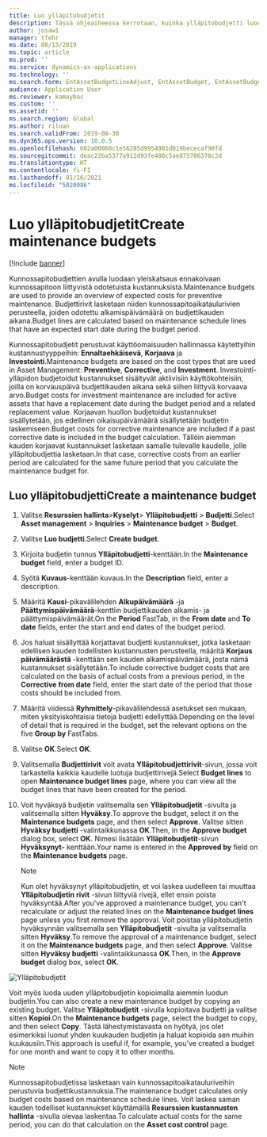 ```yaml
---
title: Luo ylläpitobudjetit
description: Tässä ohjeaiheessa kerrotaan, kuinka ylläpitobudjetti luodaan resurssien hallinnassa.
author: josaw1
manager: tfehr
ms.date: 08/13/2019
ms.topic: article
ms.prod: ''
ms.service: dynamics-ax-applications
ms.technology: ''
ms.search.form: EntAssetBudgetLineAdjust, EntAssetBudget, EntAssetBudgetRecalc, EntAssetBudgetCopy, EntAssetBudgetLine, EntAssetBudgetCreate, EntAssetBudgetApprove, EntAssetBudgetCalculateActualCost
audience: Application User
ms.reviewer: kamaybac
ms.custom: ''
ms.assetid: ''
ms.search.region: Global
ms.author: riluan
ms.search.validFrom: 2019-08-30
ms.dyn365.ops.version: 10.0.5
ms.openlocfilehash: 602a00060c1e56285d9954981d019bececaf90fd
ms.sourcegitcommit: deac22ba5377a912d93fe408c5ae875706378c2d
ms.translationtype: HT
ms.contentlocale: fi-FI
ms.lasthandoff: 01/16/2021
ms.locfileid: "5020986"
---
```

# <a name="create-maintenance-budgets"></a><span data-ttu-id="0acad-103">Luo ylläpitobudjetit</span><span class="sxs-lookup"><span data-stu-id="0acad-103">Create maintenance budgets</span></span>

[!include [banner](../../includes/banner.md)]

 



<span data-ttu-id="0acad-104">Kunnossapitobudjettien avulla luodaan yleiskatsaus ennakoivaan kunnossapitoon liittyvistä odotetuista kustannuksista.</span><span class="sxs-lookup"><span data-stu-id="0acad-104">Maintenance budgets are used to provide an overview of expected costs for preventive maintenance.</span></span> <span data-ttu-id="0acad-105">Budjettirivit lasketaan niiden kunnossapitoaikataulurivien perusteella, joiden odotettu alkamispäivämäärä on budjettikauden aikana.</span><span class="sxs-lookup"><span data-stu-id="0acad-105">Budget lines are calculated based on maintenance schedule lines that have an expected start date during the budget period.</span></span>

<span data-ttu-id="0acad-106">Kunnossapitobudjetit perustuvat käyttöomaisuuden hallinnassa käytettyihin kustannustyyppeihin: **Ennaltaehkäisevä**, **Korjaava** ja **Investointi**.</span><span class="sxs-lookup"><span data-stu-id="0acad-106">Maintenance budgets are based on the cost types that are used in Asset Management: **Preventive**, **Corrective**, and **Investment**.</span></span> <span data-ttu-id="0acad-107">Investointi-ylläpidon budjetoidut kustannukset sisältyvät aktiivisiin käyttökohteisiin, joilla on korvauspäivä budjettikauden aikana sekä siihen liittyvä korvaava arvo.</span><span class="sxs-lookup"><span data-stu-id="0acad-107">Budget costs for investment maintenance are included for active assets that have a replacement date during the budget period and a related replacement value.</span></span> <span data-ttu-id="0acad-108">Korjaavan huollon budjetoidut kustannukset sisällytetään, jos edellinen oikaisupäivämäärä sisällytetään budjetin laskemiseen.</span><span class="sxs-lookup"><span data-stu-id="0acad-108">Budget costs for corrective maintenance are included if a past corrective date is included in the budget calculation.</span></span> <span data-ttu-id="0acad-109">Tällöin aiemman kauden korjaavat kustannukset lasketaan samalle tulevalle kaudelle, jolle ylläpitobudjettia lasketaan.</span><span class="sxs-lookup"><span data-stu-id="0acad-109">In that case, corrective costs from an earlier period are calculated for the same future period that you calculate the maintenance budget for.</span></span>

## <a name="create-a-maintenance-budget"></a><span data-ttu-id="0acad-110">Luo ylläpitobudjetti</span><span class="sxs-lookup"><span data-stu-id="0acad-110">Create a maintenance budget</span></span>

1. <span data-ttu-id="0acad-111">Valitse **Resurssien hallinta**\>**Kyselyt**\> **Ylläpitobudjetti** \> **Budjetti**.</span><span class="sxs-lookup"><span data-stu-id="0acad-111">Select **Asset management** \> **Inquiries** \> **Maintenance budget** \> **Budget**.</span></span>
2. <span data-ttu-id="0acad-112">Valitse **Luo budjetti**.</span><span class="sxs-lookup"><span data-stu-id="0acad-112">Select **Create budget**.</span></span>
3. <span data-ttu-id="0acad-113">Kirjoita budjetin tunnus **Ylläpitobudjetti**-kenttään.</span><span class="sxs-lookup"><span data-stu-id="0acad-113">In the **Maintenance budget** field, enter a budget ID.</span></span>
4. <span data-ttu-id="0acad-114">Syötä **Kuvaus**-kenttään kuvaus.</span><span class="sxs-lookup"><span data-stu-id="0acad-114">In the **Description** field, enter a description.</span></span>
4. <span data-ttu-id="0acad-115">Määritä **Kausi**-pikavälilehden **Alkupäivämäärä** -ja **Päättymispäivämäärä**-kenttiin budjettikauden alkamis- ja päättymispäivämäärät.</span><span class="sxs-lookup"><span data-stu-id="0acad-115">On the **Period** FastTab, in the **From date** and **To date** fields, enter the start and end dates of the budget period.</span></span>
5. <span data-ttu-id="0acad-116">Jos haluat sisällyttää korjattavat budjetti kustannukset, jotka lasketaan edellisen kauden todellisten kustannusten perusteella, määritä **Korjaus päivämäärästä** -kenttään sen kauden alkamispäivämäärä, josta nämä kustannukset sisällytetään.</span><span class="sxs-lookup"><span data-stu-id="0acad-116">To include corrective budget costs that are calculated on the basis of actual costs from a previous period, in the **Corrective from date** field, enter the start date of the period that those costs should be included from.</span></span>
6. <span data-ttu-id="0acad-117">Määritä viidessä **Ryhmittely**-pikavälilehdessä asetukset sen mukaan, miten yksityiskohtaisia tietoja budjetti edellyttää.</span><span class="sxs-lookup"><span data-stu-id="0acad-117">Depending on the level of detail that is required in the budget, set the relevant options on the five **Group by** FastTabs.</span></span>
7. <span data-ttu-id="0acad-118">Valitse **OK**.</span><span class="sxs-lookup"><span data-stu-id="0acad-118">Select **OK**.</span></span>
8. <span data-ttu-id="0acad-119">Valitsemalla **Budjettirivit** voit avata **Ylläpitobudjettirivit**-sivun, jossa voit tarkastella kaikkia kaudelle luotuja budjettirivejä.</span><span class="sxs-lookup"><span data-stu-id="0acad-119">Select **Budget lines** to open **Maintenance budget lines** page, where you can view all the budget lines that have been created for the period.</span></span>
9. <span data-ttu-id="0acad-120">Voit hyväksyä budjetin valitsemalla sen **Ylläpitobudjetit** -sivulta ja valitsemalla sitten **Hyväksy**.</span><span class="sxs-lookup"><span data-stu-id="0acad-120">To approve the budget, select it on the **Maintenance budgets** page, and then select **Approve**.</span></span> <span data-ttu-id="0acad-121">Valitse sitten **Hyväksy budjetti** -valintaikkunassa **OK**.</span><span class="sxs-lookup"><span data-stu-id="0acad-121">Then, in the **Approve budget** dialog box, select **OK**.</span></span> <span data-ttu-id="0acad-122">Nimesi lisätään **Ylläpitobudjetit**-sivun **Hyväksynyt-** kenttään.</span><span class="sxs-lookup"><span data-stu-id="0acad-122">Your name is entered in the **Approved by** field on the **Maintenance budgets** page.</span></span>

    > [!NOTE]
    > <span data-ttu-id="0acad-123">Kun olet hyväksynyt ylläpitobudjetin, et voi laskea uudelleen tai muuttaa **Ylläpitobudjetin rivit** -sivun liittyviä rivejä, ellet ensin poista hyväksyntää.</span><span class="sxs-lookup"><span data-stu-id="0acad-123">After you've approved a maintenance budget, you can't recalculate or adjust the related lines on the **Maintenance budget lines** page unless you first remove the approval.</span></span> <span data-ttu-id="0acad-124">Voit poistaa ylläpitobudjetin hyväksynnän valitsemalla sen **Ylläpitobudjetit** -sivulta ja valitsemalla sitten **Hyväksy**.</span><span class="sxs-lookup"><span data-stu-id="0acad-124">To remove the approval of a maintenance budget, select it on the **Maintenance budgets** page, and then select **Approve**.</span></span> <span data-ttu-id="0acad-125">Valitse sitten **Hyväksy budjetti** -valintaikkunassa **OK**.</span><span class="sxs-lookup"><span data-stu-id="0acad-125">Then, in the **Approve budget** dialog box, select **OK**.</span></span>

![Ylläpitobudjetit](media/01-maintenance-budgets.png)

<span data-ttu-id="0acad-127">Voit myös luoda uuden ylläpitobudjetin kopioimalla aiemmin luodun budjetin.</span><span class="sxs-lookup"><span data-stu-id="0acad-127">You can also create a new maintenance budget by copying an existing budget.</span></span> <span data-ttu-id="0acad-128">Valitse **Ylläpitobudjetit** -sivulla kopioitava budjetti ja valitse sitten **Kopioi**.</span><span class="sxs-lookup"><span data-stu-id="0acad-128">On the **Maintenance budgets** page, select the budget to copy, and then select **Copy**.</span></span> <span data-ttu-id="0acad-129">Tästä lähestymistavasta on hyötyä, jos olet esimerkiksi luonut yhden kuukauden budjetin ja haluat kopioida sen muihin kuukausiin.</span><span class="sxs-lookup"><span data-stu-id="0acad-129">This approach is useful if, for example, you've created a budget for one month and want to copy it to other months.</span></span>

> [!NOTE]
> <span data-ttu-id="0acad-130">Kunnossapitobudjetissa lasketaan vain kunnossapitoaikatauluriveihin perustuvia budjettikustannuksia.</span><span class="sxs-lookup"><span data-stu-id="0acad-130">The maintenance budget calculates only budget costs based on maintenance schedule lines.</span></span> <span data-ttu-id="0acad-131">Voit laskea saman kauden todelliset kustannukset käyttämällä **Resurssien kustannusten hallinta** -sivulla olevaa laskentaa.</span><span class="sxs-lookup"><span data-stu-id="0acad-131">To calculate actual costs for the same period, you can do that calculation on the **Asset cost control** page.</span></span> 
